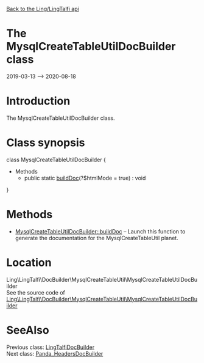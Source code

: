 [Back to the Ling/LingTalfi api](https://github.com/lingtalfi/LingTalfi/blob/master/doc/api/Ling/LingTalfi.md)



The MysqlCreateTableUtilDocBuilder class
================
2019-03-13 --> 2020-08-18






Introduction
============

The MysqlCreateTableUtilDocBuilder class.



Class synopsis
==============


class <span class="pl-k">MysqlCreateTableUtilDocBuilder</span>  {

- Methods
    - public static [buildDoc](https://github.com/lingtalfi/LingTalfi/blob/master/doc/api/Ling/LingTalfi/DocBuilder/MysqlCreateTableUtil/MysqlCreateTableUtilDocBuilder/buildDoc.md)(?$htmlMode = true) : void

}






Methods
==============

- [MysqlCreateTableUtilDocBuilder::buildDoc](https://github.com/lingtalfi/LingTalfi/blob/master/doc/api/Ling/LingTalfi/DocBuilder/MysqlCreateTableUtil/MysqlCreateTableUtilDocBuilder/buildDoc.md) &ndash; Launch this function to generate the documentation for the MysqlCreateTableUtil planet.





Location
=============
Ling\LingTalfi\DocBuilder\MysqlCreateTableUtil\MysqlCreateTableUtilDocBuilder<br>
See the source code of [Ling\LingTalfi\DocBuilder\MysqlCreateTableUtil\MysqlCreateTableUtilDocBuilder](https://github.com/lingtalfi/LingTalfi/blob/master/DocBuilder/MysqlCreateTableUtil/MysqlCreateTableUtilDocBuilder.php)



SeeAlso
==============
Previous class: [LingTalfiDocBuilder](https://github.com/lingtalfi/LingTalfi/blob/master/doc/api/Ling/LingTalfi/DocBuilder/LingTalfi/LingTalfiDocBuilder.md)<br>Next class: [Panda_HeadersDocBuilder](https://github.com/lingtalfi/LingTalfi/blob/master/doc/api/Ling/LingTalfi/DocBuilder/Panda_Headers/Panda_HeadersDocBuilder.md)<br>
